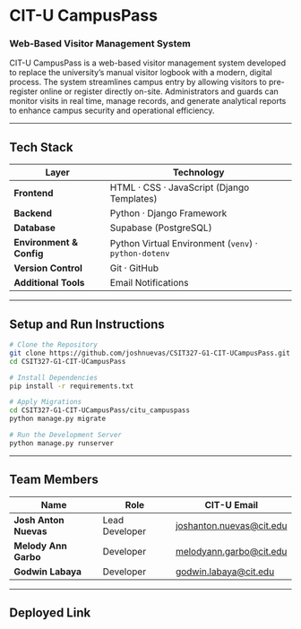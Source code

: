 # CIT-U CampusPass

### Web-Based Visitor Management System

CIT-U CampusPass is a web-based visitor management system developed to replace the university’s manual visitor logbook with a modern, digital process. The system streamlines campus entry by allowing visitors to pre-register online or register directly on-site. Administrators and guards can monitor visits in real time, manage records, and generate analytical reports to enhance campus security and operational efficiency.

---

## Tech Stack

| Layer                    | Technology                                            |
| ------------------------ | ----------------------------------------------------- |
| **Frontend**             | HTML · CSS · JavaScript (Django Templates)            |
| **Backend**              | Python · Django Framework                             |
| **Database**             | Supabase (PostgreSQL)                                 |
| **Environment & Config** | Python Virtual Environment (`venv`) · `python-dotenv` |
| **Version Control**      | Git · GitHub                                          |
| **Additional Tools**     | Email Notifications                                   |

---

## Setup and Run Instructions

```bash
# Clone the Repository
git clone https://github.com/joshnuevas/CSIT327-G1-CIT-UCampusPass.git
cd CSIT327-G1-CIT-UCampusPass

# Install Dependencies
pip install -r requirements.txt

# Apply Migrations
cd CSIT327-G1-CIT-UCampusPass/citu_campuspass
python manage.py migrate

# Run the Development Server
python manage.py runserver
```

---

## Team Members

| Name                  | Role           | CIT-U Email              |
| --------------------- | -------------- | ------------------------ |
| **Josh Anton Nuevas** | Lead Developer | joshanton.nuevas@cit.edu |
| **Melody Ann Garbo**  | Developer      | melodyann.garbo@cit.edu  |
| **Godwin Labaya**     | Developer      | godwin.labaya@cit.edu    |

---

## Deployed Link
